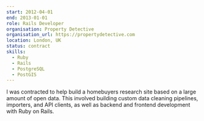 ```yaml
---
start: 2012-04-01
end: 2013-01-01
role: Rails Developer
organisation: Property Detective
organisation_url: https://propertydetective.com
location: London, UK
status: contract
skills:
  - Ruby
  - Rails
  - PostgreSQL
  - PostGIS
---
```

I was contracted to help build a homebuyers research site based on a large amount of open data. This involved building custom data cleaning pipelines, importers, and API clients, as well as backend and frontend development with Ruby on Rails.